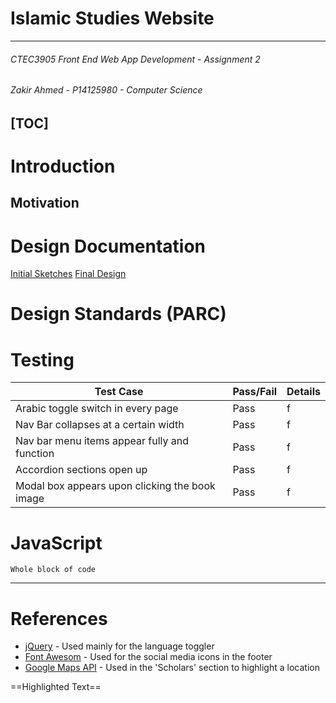 # Islamic Studies Website
- - -
###### CTEC3905 Front End Web App Development - Assignment 2
###### Zakir Ahmed - P14125980 - Computer Science



[TOC]
---

# Introduction

## Motivation


# Design Documentation



[Initial Sketches](http://)
[Final Design](http://)

# Design Standards (PARC)


# Testing


| Test Case | Pass/Fail |Details |
|--------|--------|--------|
|     Arabic toggle switch in every page   |    Pass    | f    |
|     Nav Bar collapses at a certain width   |    Pass    | f    |
|     Nav bar menu items appear fully and function  |    Pass    | f    |
|     Accordion sections open up   |    Pass    | f    |
|     Modal box appears upon clicking the book image   |    Pass    | f    |





# JavaScript

```
Whole block of code

```

---
# References

- [jQuery](http://) - Used mainly for the language toggler
- [Font Awesom](http://) - Used for the social media icons in the footer
- [Google Maps API](http://) - Used in the 'Scholars' section to highlight a location

==Highlighted Text==